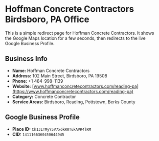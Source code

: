 # Hoffman Concrete Contractors Birdsboro, PA Office

This is a simple redirect page for Hoffman Concrete Contractors.
It shows the Google Maps location for a few seconds, then redirects to the live Google Business Profile.

## Business Info
- **Name:** Hoffman Concrete Contractors
- **Address:** 102 Main Street, Birdsboro, PA 19508
- **Phone:** +1 484-998-1139
- **Website:** [www.hoffmanconcretecontractors.com/reading-pa](https://www.hoffmanconcretecontractors.com/reading-pa)
- **Category:** Concrete Contractor
- **Service Areas:** Birdsboro, Reading, Pottstown, Berks County

## Google Business Profile
- **Place ID:** `ChIJLTMyY5V7xokR0TukAVR4lRM`
- **CID:** `1411166360450644945`

